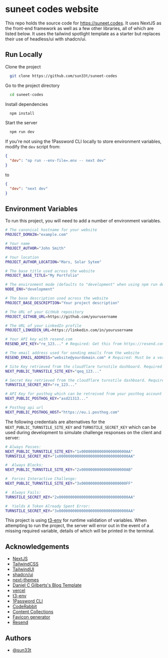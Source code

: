 # suneet codes website

This repo holds the source code for https://suneet.codes. It uses NextJS as the front-end framework as well as a few other libraries, all of which are listed below. It uses the tailwind spotlight template as a starter but replaces their use of headless/ui with shadcn/ui.

## Run Locally

Clone the project

```bash
  git clone https://github.com/sun33t/suneet-codes
```

Go to the project directory

```bash
  cd suneet-codes
```

Install dependencies

```bash
  npm install
```

Start the server

```bash
  npm run dev
```

If you're not using the 1Password CLI locally to store environment variables, modify the `dev` script from:

```json
{
  "dev": "op run --env-file=.env -- next dev"
}
```

to

```json
{
  "dev": "next dev"
}
```

## Environment Variables

To run this project, you will need to add a number of environment variables.

```bash
# The canonical hostname for your website
PROJECT_DOMAIN="example.com"

# Your name
PROJECT_AUTHOR="John Smith"

# Your location
PROJECT_AUTHOR_LOCATION="Mars, Solar Sytem"

# The base title used across the website
PROJECT_BASE_TITLE="My Portfolio"

# The environment mode (defaults to "development" when using npm run dev)
NODE_ENV="development"

# The base description used across the website
PROJECT_BASE_DESCRIPTION="Your project description"

# The URL of your GitHub repository
PROJECT_GITHUB_URL=https://github.com/yourusername

# The URL of your LinkedIn profile
PROJECT_LINKEDIN_URL=https://linkedin.com/in/yourusername

# Your API key with resend.com
RESEND_API_KEY="re_123..." # Required: Get this from https://resend.com/api-keys

# The email address used for sending emails from the website
RESEND_EMAIL_ADDRESS="website@yourdomain.com" # Required: Must be a verified domain in Resend

# Site Key retrieved from the cloudflare turnstile dashboard. Required for turnstile implementation on the contact form. See https://developers.cloudflare.com/turnstile/
NEXT_PUBLIC_TURNSTILE_SITE_KEY="qeq_123..."

# Secret Key retrieved from the cloudflare turnstile dashboard. Required for turnstile implementation on the contact form. See https://developers.cloudflare.com/turnstile/
TURNSTILE_SECRET_KEY="re_123..."

# API Key for posthog which can be retreived from your posthog account https://eu.posthog.com
NEXT_PUBLIC_POSTHOG_KEY="asd21313..."

# Posthog api url
NEXT_PUBLIC_POSTHOG_HOST="https://eu.i.posthog.com"
```

The following credentials are alternatives for the `NEXT_PUBLIC_TURNSTILE_SITE_KEY` and `TURNSTILE_SECRET_KEY` which can be used during development to simulate challenge responses on the client and server:

```bash
# Always Passes:
NEXT_PUBLIC_TURNSTILE_SITE_KEY="1x00000000000000000000AA"
TURNSTILE_SECRET_KEY="1x0000000000000000000000000000000AA"

#  Always Blocks:
NEXT_PUBLIC_TURNSTILE_SITE_KEY="2x00000000000000000000AB"

#  Forces Interactive Challenge:
NEXT_PUBLIC_TURNSTILE_SITE_KEY="3x00000000000000000000FF"

#  Always Fails:
TURNSTILE_SECRET_KEY="2x0000000000000000000000000000000AA"

#  Yields A Token Already Spent Error:
TURNSTILE_SECRET_KEY="3x0000000000000000000000000000000AA"

```

This project is using [t3-env](https://github.com/t3-oss/t3-env) for runtime validation of variables. When attempting to run the project, the server will error out in the event of a missing required variable, details of which will be printed in the terminal.

## Acknowledgements

- [NextJS](https://nextjs.org/)
- [TailwindCSS](https://tailwindcss.com)
- [TailwindUI](https://tailwindui.com)
- [shadcn/ui](https://ui.shadcn.com/)
- [next-themes](https://github.com/pacocoursey/next-themes)
- [Daniel C Gilberts's Blog Template](https://github.com/danielcgilibert/blog-template)
- [vercel](https://vercel.com/)
- [t3-env](https://github.com/t3-oss/t3-env)
- [1Password CLI](https://developer.1password.com/docs/cli/secret-references/)
- [CodeRabbit](https://coderabbit.ai)
- [Content Collections](https://www.content-collections.dev/)
- [Favicon generator](https://favicon.io/favicon-converter/)
- [Resend](https://resend.com)

## Authors

- [@sun33t](https://www.github.com/sun33t)
